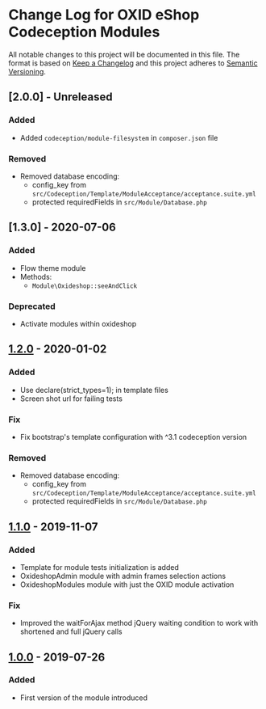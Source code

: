 # Change Log for OXID eShop Codeception Modules

All notable changes to this project will be documented in this file.
The format is based on [Keep a Changelog](http://keepachangelog.com/)
and this project adheres to [Semantic Versioning](http://semver.org/).

## [2.0.0] -  Unreleased

### Added
- Added `codeception/module-filesystem` in `composer.json` file

### Removed
- Removed database encoding:
    - config_key from ``src/Codeception/Template/ModuleAcceptance/acceptance.suite.yml``
    - protected requiredFields in ``src/Module/Database.php``

## [1.3.0] - 2020-07-06

### Added
- Flow theme module
- Methods:
    - `Module\Oxideshop::seeAndClick`

### Deprecated
- Activate modules within oxideshop

## [1.2.0] - 2020-01-02

### Added
- Use declare(strict_types=1); in template files
- Screen shot url for failing tests

### Fix
- Fix bootstrap's template configuration with ^3.1 codeception version

### Removed
- Removed database encoding:
    - config_key from ``src/Codeception/Template/ModuleAcceptance/acceptance.suite.yml``
    - protected requiredFields in ``src/Module/Database.php``

## [1.1.0] -  2019-11-07

### Added
- Template for module tests initialization is added
- OxideshopAdmin module with admin frames selection actions
- OxideshopModules module with just the OXID module activation

### Fix
- Improved the waitForAjax method jQuery waiting condition to work with shortened and full jQuery calls

## [1.0.0] -  2019-07-26

### Added
- First version of the module introduced

[1.2.0]: https://github.com/OXID-eSales/codeception-page-objects/compare/v1.0.0...v1.2.0
[1.1.0]: https://github.com/OXID-eSales/codeception-page-objects/compare/v1.0.0...v1.1.0
[1.0.0]: https://github.com/OXID-eSales/codeception-page-object/compare/78f569ceafc73440b800553c2f78885292aeccf8..v1.0.0
